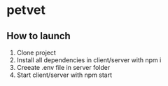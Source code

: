 # petvet

## How to launch
1. Clone project
2. Install all dependencies in client/server with npm i
3. Creeate .env file in server folder
4. Start client/server with npm start
